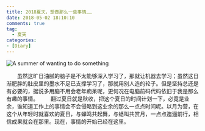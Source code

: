```yaml
---
title: 2018夏天，想做那么一些事情……
date: 2018-05-02 18:10:10
comments: true
tag: 
  - 夏天
categories:
- [Diary]
---
```


![A summer of wanting to do something](http://oss.xknife.net/A_summer_of_wanting_to_do_something.jpg)

　　虽然这旷日油腻的脑子是不太能够深入学习了，那就让机器去学习；虽然这日渐肥胖的肚皮里的墨水不足已支撑学习了，那就用别人造的轮子。但是坚持总还是有必要的，据说多用脑不用会老年痴呆呢，更何况在电脑前码代码依旧于我是那么有趣的事情。
　　翻过夏日就是秋收，把这个夏日的时间计划一下，必竟是业余，谁知道工作上的事情会不会侵略到这业余的那么一点点时间呢。以月为营，在这个从年轻时就喜欢的夏日，与蝉鸣共起舞，与蟋叫共赏月，一点点迤逦前行，相信成果就会在那里。现在，事情的开始已经在这里。